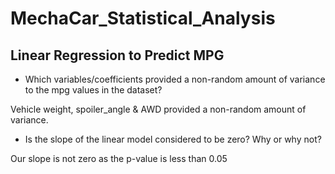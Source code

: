 # MechaCar_Statistical_Analysis

## Linear Regression to Predict MPG

- Which variables/coefficients provided a non-random amount of variance to the mpg values in the dataset?

Vehicle weight, spoiler_angle & AWD provided a non-random amount of variance. 

- Is the slope of the linear model considered to be zero? Why or why not?

Our slope is not zero as the p-value is less than 0.05
